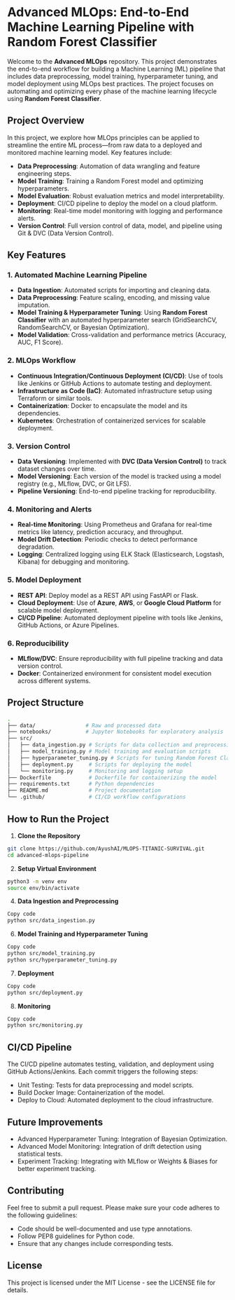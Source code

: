 # Advanced MLOps: End-to-End Machine Learning Pipeline with Random Forest Classifier

Welcome to the **Advanced MLOps** repository. This project demonstrates the end-to-end workflow for building a Machine Learning (ML) pipeline that includes data preprocessing, model training, hyperparameter tuning, and model deployment using MLOps best practices. The project focuses on automating and optimizing every phase of the machine learning lifecycle using **Random Forest Classifier**.

## Project Overview

In this project, we explore how MLOps principles can be applied to streamline the entire ML process—from raw data to a deployed and monitored machine learning model. Key features include:

- **Data Preprocessing**: Automation of data wrangling and feature engineering steps.
- **Model Training**: Training a Random Forest model and optimizing hyperparameters.
- **Model Evaluation**: Robust evaluation metrics and model interpretability.
- **Deployment**: CI/CD pipeline to deploy the model on a cloud platform.
- **Monitoring**: Real-time model monitoring with logging and performance alerts.
- **Version Control**: Full version control of data, model, and pipeline using Git & DVC (Data Version Control).

## Key Features

### 1. **Automated Machine Learning Pipeline**
   - **Data Ingestion**: Automated scripts for importing and cleaning data.
   - **Data Preprocessing**: Feature scaling, encoding, and missing value imputation.
   - **Model Training & Hyperparameter Tuning**: Using **Random Forest Classifier** with an automated hyperparameter search (GridSearchCV, RandomSearchCV, or Bayesian Optimization).
   - **Model Validation**: Cross-validation and performance metrics (Accuracy, AUC, F1 Score).

### 2. **MLOps Workflow**
   - **Continuous Integration/Continuous Deployment (CI/CD)**: Use of tools like Jenkins or GitHub Actions to automate testing and deployment.
   - **Infrastructure as Code (IaC)**: Automated infrastructure setup using Terraform or similar tools.
   - **Containerization**: Docker to encapsulate the model and its dependencies.
   - **Kubernetes**: Orchestration of containerized services for scalable deployment.

### 3. **Version Control**
   - **Data Versioning**: Implemented with **DVC (Data Version Control)** to track dataset changes over time.
   - **Model Versioning**: Each version of the model is tracked using a model registry (e.g., MLflow, DVC, or Git LFS).
   - **Pipeline Versioning**: End-to-end pipeline tracking for reproducibility.

### 4. **Monitoring and Alerts**
   - **Real-time Monitoring**: Using Prometheus and Grafana for real-time metrics like latency, prediction accuracy, and throughput.
   - **Model Drift Detection**: Periodic checks to detect performance degradation.
   - **Logging**: Centralized logging using ELK Stack (Elasticsearch, Logstash, Kibana) for debugging and monitoring.

### 5. **Model Deployment**
   - **REST API**: Deploy model as a REST API using FastAPI or Flask.
   - **Cloud Deployment**: Use of **Azure**, **AWS**, or **Google Cloud Platform** for scalable model deployment.
   - **CI/CD Pipeline**: Automated deployment pipeline with tools like Jenkins, GitHub Actions, or Azure Pipelines.

### 6. **Reproducibility**
   - **MLflow/DVC**: Ensure reproducibility with full pipeline tracking and data version control.
   - **Docker**: Containerized environment for consistent model execution across different systems.

## Project Structure

```bash
.
├── data/                # Raw and processed data
├── notebooks/           # Jupyter Notebooks for exploratory analysis
├── src/
│   ├── data_ingestion.py # Scripts for data collection and preprocessing
│   ├── model_training.py # Model training and evaluation scripts
│   ├── hyperparameter_tuning.py # Scripts for tuning Random Forest Classifier
│   ├── deployment.py     # Scripts for deploying the model
│   └── monitoring.py     # Monitoring and logging setup
├── Dockerfile            # Dockerfile for containerizing the model
├── requirements.txt      # Python dependencies
├── README.md             # Project documentation
└── .github/              # CI/CD workflow configurations
```

## How to Run the Project
1. **Clone the Repository**
```bash
git clone https://github.com/AyushAI/MLOPS-TITANIC-SURVIVAL.git
cd advanced-mlops-pipeline
```

2. **Setup Virtual Environment**
```bash
python3 -m venv env
source env/bin/activate
```

4. **Data Ingestion and Preprocessing**
```bash
Copy code
python src/data_ingestion.py
```
6. **Model Training and Hyperparameter Tuning**
```bash
Copy code
python src/model_training.py
python src/hyperparameter_tuning.py
```
7. **Deployment**
```bash
Copy code
python src/deployment.py
```
8. **Monitoring**
```bash
Copy code
python src/monitoring.py
```
## CI/CD Pipeline
The CI/CD pipeline automates testing, validation, and deployment using GitHub Actions/Jenkins. Each commit triggers the following steps:

- Unit Testing: Tests for data preprocessing and model scripts.
- Build Docker Image: Containerization of the model.
- Deploy to Cloud: Automated deployment to the cloud infrastructure.

## Future Improvements
- Advanced Hyperparameter Tuning: Integration of Bayesian Optimization.
- Advanced Model Monitoring: Integration of drift detection using statistical tests.
- Experiment Tracking: Integrating with MLflow or Weights & Biases for better experiment tracking.

## Contributing
Feel free to submit a pull request. Please make sure your code adheres to the following guidelines:

- Code should be well-documented and use type annotations.
- Follow PEP8 guidelines for Python code.
- Ensure that any changes include corresponding tests.

## License
This project is licensed under the MIT License - see the LICENSE file for details.
